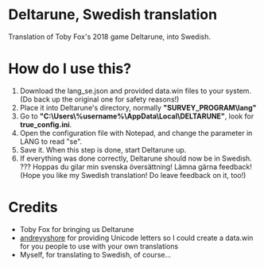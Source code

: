 # Deltarune, Swedish translation
Translation of Toby Fox's 2018 game Deltarune, into Swedish.

# How do I use this?
1. Download the lang_se.json and provided data.win files to your system. (Do back up the original one for safety reasons!)
2. Place it into Deltarune's directory, normally <b>"SURVEY_PROGRAM\lang"</b>
3. Go to <b>"C:\Users\\%username%\AppData\Local\DELTARUNE"</b>, look for <b>true_config.ini</b>.
4. Open the configuration file with Notepad, and change the parameter in LANG to read "se".
5. Save it. When this step is done, start Deltarune up.
6. If everything was done correctly, Deltarune should now be in Swedish.
??? Hoppas du gilar min svenska översättning! Lämna gärna feedback! (Hope you like my Swedish translation! Do leave feedback on it, too!)



# Credits
* Toby Fox for bringing us Deltarune
* [andreyyshore](https://www.reddit.com/user/andreyyshore/comments/a8851l/deltarune_unicode_test_1/) for providing Unicode letters so I could create a data.win for you people to use with your own translations
* Myself, for translating to Swedish, of course...
